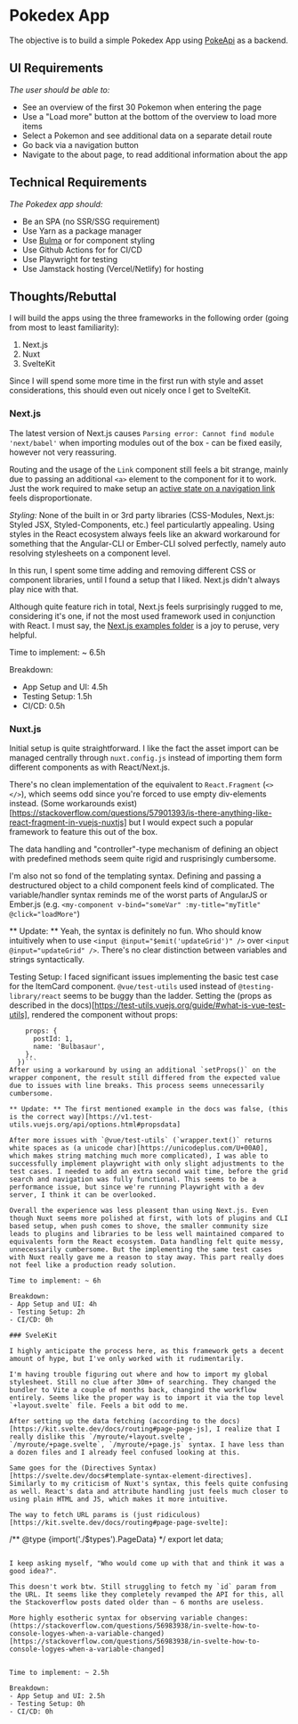 # Pokedex App

The objective is to build a simple Pokedex App using [PokeApi](https://pokeapi.co/) as a backend.

## UI Requirements

*The user should be able to:*
- See an overview of the first 30 Pokemon when entering the page
- Use a "Load more" button at the bottom of the overview to load more items
- Select a Pokemon and see additional data on a separate detail route
- Go back via a navigation button
- Navigate to the about page, to read additional information about the app

## Technical Requirements

*The Pokedex app should:*
- Be an SPA (no SSR/SSG requirement)
- Use Yarn as a package manager
- Use [Bulma](https://bulma.io/) or for component styling
- Use Github Actions for for CI/CD
- Use Playwright for testing
- Use Jamstack hosting (Vercel/Netlify) for hosting

## Thoughts/Rebuttal

I will build the apps using the three frameworks in the following order (going from most to least familiarity):
1. Next.js
2. Nuxt
3. SvelteKit

Since I will spend some more time in the first run with style and asset considerations, this should even out nicely once I get to SvelteKit.

### Next.js

The latest version of Next.js causes `Parsing error: Cannot find module 'next/babel'` when importing modules out of the box - can be fixed easily, however not very reassuring.

Routing and the usage of the `Link` component still feels a bit strange, mainly due to passing an additional `<a>` element to the component for it to work. Just the work required to make setup an [active state on a navigation link](https://github.com/vercel/next.js/tree/canary/examples/active-class-name) feels disproportionate.

*Styling:* None of the built in or 3rd party libraries (CSS-Modules, Next.js: Styled JSX, Styled-Components, etc.) feel particulartly appealing. Using styles in the React ecosystem always feels like an akward workaround for something that the Angular-CLI or Ember-CLI solved perfectly, namely auto resolving stylesheets on a component level.

In this run, I spent some time adding and removing different CSS or component libraries, until I found a setup that I liked. Next.js didn't always play nice with that.

Although quite feature rich in total, Next.js feels surprisingly rugged to me, considering it's one, if not the most used framework used in conjunction with React. I must say, the [Next.js examples folder](https://github.com/vercel/next.js/tree/canary/examples/with-jest) is a joy to peruse, very helpful.

Time to implement: ~ 6.5h

Breakdown:
- App Setup and UI: 4.5h
- Testing Setup: 1.5h
- CI/CD: 0.5h

### Nuxt.js

Initial setup is quite straightforward. I like the fact the asset import can be managed centrally through `nuxt.config.js` instead of importing them form different components as with React/Next.js. 

There's no clean implementation of the equivalent to `React.Fragment` (`<></>`), which seems odd since you're forced to use empty div-elements instead. (Some workarounds exist)[https://stackoverflow.com/questions/57901393/is-there-anything-like-react-fragment-in-vuejs-nuxtjs] but I would expect such a popular framework to feature this out of the box.

The data handling and "controller"-type mechanism of defining an object with predefined methods seem quite rigid and rusprisingly cumbersome.

I'm also not so fond of the templating syntax. Defining and passing a destructured object to a child component feels kind of complicated. The variable/handler syntax reminds me of the worst parts of AngularJS or Ember.js (e.g. `<my-component v-bind="someVar" :my-title="myTitle" @click="loadMore"`)

** Update: ** Yeah, the syntax is definitely no fun. Who should know intuitively when to use `<input @input="$emit('updateGrid')" />` over `<input @input="updateGrid" />`. There's no clear distinction between variables and strings syntactically.

Testing Setup: I faced significant issues implementing the basic test case for the ItemCard component. `@vue/test-utils` used instead of `@testing-library/react` seems to be buggy than the ladder. Setting the (props as described in the docs)[https://test-utils.vuejs.org/guide/#what-is-vue-test-utils], rendered the component without props:
```const wrapper = mount(ItemCard, {
    props: {
      postId: 1,
      name: 'Bulbasaur',
    },
  })```
After using a workaround by using an additional `setProps()` on the wrapper component, the result still differed from the expected value due to issues with line breaks. This process seems unnecessarily cumbersome.

** Update: ** The first mentioned example in the docs was false, (this is the correct way)[https://v1.test-utils.vuejs.org/api/options.html#propsdata]

After more issues with `@vue/test-utils` (`wrapper.text()` returns white spaces as (a unicode char)[https://unicodeplus.com/U+00A0], which makes string matching much more complicated), I was able to successfully implement playwright with only slight adjustments to the test cases. I needed to add an extra second wait time, before the grid search and navigation was fully functional. This seems to be a performance issue, but since we're running Playwright with a dev server, I think it can be overlooked.

Overall the experience was less pleasent than using Next.js. Even though Nuxt seems more polished at first, with lots of plugins and CLI based setup, when push comes to shove, the smaller community size leads to plugins and libraries to be less well maintained compared to equivalents form the React ecosystem. Data handling felt quite messy, unnecessarily cumbersome. But the implementing the same test cases with Nuxt really gave me a reason to stay away. This part really does not feel like a production ready solution.

Time to implement: ~ 6h

Breakdown:
- App Setup and UI: 4h
- Testing Setup: 2h
- CI/CD: 0h

### SveleKit 

I highly anticipate the process here, as this framework gets a decent amount of hype, but I've only worked with it rudimentarily.

I'm having trouble figuring out where and how to import my global stylesheet. Still no clue after 30m+ of searching. They changed the bundler to Vite a couple of months back, changind the workflow entirely. Seems like the proper way is to import it via the top level `+layout.svelte` file. Feels a bit odd to me.

After setting up the data fetching (according to the docs)[https://kit.svelte.dev/docs/routing#page-page-js], I realize that I really dislike this `/myroute/+layout.svelte`, `/myroute/+page.svelte`, `/myroute/+page.js` syntax. I have less than a dozen files and I already feel confused looking at this. 

Same goes for the (Directives Syntax)[https://svelte.dev/docs#template-syntax-element-directives]. Similarly to my criticism of Nuxt's syntax, this feels quite confusing as well. React's data and attribute handling just feels much closer to using plain HTML and JS, which makes it more intuitive.

The way to fetch URL params is (just ridiculous)[https://kit.svelte.dev/docs/routing#page-page-svelte]: 
```
/** @type {import('./$types').PageData} */
  export let data;
```

I keep asking myself, "Who would come up with that and think it was a good idea?". 

This doesn't work btw. Still struggling to fetch my `id` param from the URL. It seems like they completely revamped the API for this, all the Stackoverflow posts dated older than ~ 6 months are useless.

More highly esotheric syntax for observing variable changes: (https://stackoverflow.com/questions/56983938/in-svelte-how-to-console-logyes-when-a-variable-changed)[https://stackoverflow.com/questions/56983938/in-svelte-how-to-console-logyes-when-a-variable-changed]


Time to implement: ~ 2.5h

Breakdown:
- App Setup and UI: 2.5h
- Testing Setup: 0h
- CI/CD: 0h
